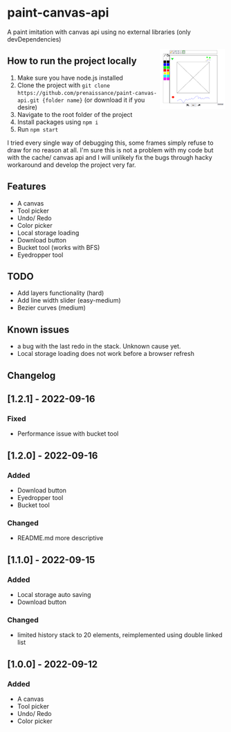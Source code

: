 # paint-canvas-api

A paint imitation with canvas api using no external libraries (only devDependencies)

<img src="https://github.com/prenaissance/paint-canvas-api/blob/master/src/assets/images/showcase.png?raw=true" width="30%" height="30%" style="float: right"/>

## How to run the project locally

1. Make sure you have node.js installed
2. Clone the project with `git clone https://github.com/prenaissance/paint-canvas-api.git {folder name}` (or download it if you desire)
3. Navigate to the root folder of the project
4. Install packages using `npm i`
5. Run `npm start`

I tried every single way of debugging this, some frames simply refuse to draw for no reason at all. I'm sure this is not a problem with my code but with the cache/ canvas api and I will unlikely fix the bugs through hacky workaround and develop the project very far.

## Features

- A canvas
- Tool picker
- Undo/ Redo
- Color picker
- Local storage loading
- Download button
- Bucket tool (works with BFS)
- Eyedropper tool

## TODO

- Add layers functionality (hard)
- Add line width slider (easy-medium)
- Bezier curves (medium)

## Known issues

- a bug with the last redo in the stack. Unknown cause yet.
- Local storage loading does not work before a browser refresh

## Changelog

## [1.2.1] - 2022-09-16

### Fixed

- Performance issue with bucket tool

## [1.2.0] - 2022-09-16

### Added

- Download button
- Eyedropper tool
- Bucket tool

### Changed

- README.md more descriptive

## [1.1.0] - 2022-09-15

### Added

- Local storage auto saving
- Download button

### Changed

- limited history stack to 20 elements, reimplemented using double linked list

## [1.0.0] - 2022-09-12

### Added

- A canvas
- Tool picker
- Undo/ Redo
- Color picker
